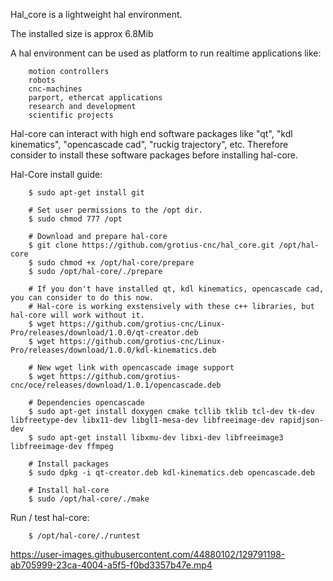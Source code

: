Hal_core is a lightweight hal environment.

The installed size is approx 6.8Mib

A hal environment can be used as platform to run realtime applications like:

		motion controllers 
		robots
		cnc-machines 
		parport, ethercat applications
		research and development 
		scientific projects
	   
Hal-core can interact with high end software packages like "qt", "kdl kinematics", "opencascade cad", "ruckig trajectory", etc.
Therefore consider to install these software packages before installing hal-core. 

Hal-Core install guide:

		$ sudo apt-get install git

		# Set user permissions to the /opt dir.
		$ sudo chmod 777 /opt
		
		# Download and prepare hal-core
		$ git clone https://github.com/grotius-cnc/hal_core.git /opt/hal-core
		$ sudo chmod +x /opt/hal-core/prepare
		$ sudo /opt/hal-core/./prepare

		# If you don't have installed qt, kdl kinematics, opencascade cad, you can consider to do this now.
		# Hal-core is working exstensively with these c++ libraries, but hal-core will work without it.
		$ wget https://github.com/grotius-cnc/Linux-Pro/releases/download/1.0.0/qt-creator.deb
		$ wget https://github.com/grotius-cnc/Linux-Pro/releases/download/1.0.0/kdl-kinematics.deb

		# New wget link with opencascade image support
		$ wget https://github.com/grotius-cnc/oce/releases/download/1.0.1/opencascade.deb

		# Dependencies opencascade
		$ sudo apt-get install doxygen cmake tcllib tklib tcl-dev tk-dev libfreetype-dev libx11-dev libgl1-mesa-dev libfreeimage-dev rapidjson-dev 
		$ sudo apt-get install libxmu-dev libxi-dev libfreeimage3 libfreeimage-dev ffmpeg

		# Install packages
		$ sudo dpkg -i qt-creator.deb kdl-kinematics.deb opencascade.deb

		# Install hal-core
		$ sudo /opt/hal-core/./make
	
Run / test hal-core:

		$ /opt/hal-core/./runtest

https://user-images.githubusercontent.com/44880102/129791198-ab705999-23ca-4004-a5f5-f0bd3357b47e.mp4
